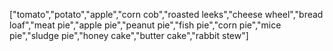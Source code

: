 ["tomato","potato","apple","corn cob","roasted leeks","cheese wheel","bread loaf","meat pie","apple pie","peanut pie","fish pie","corn pie","mice pie","sludge pie","honey cake","butter cake","rabbit stew"]